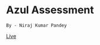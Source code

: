 # Azul Assessment

```
By - Niraj Kumar Pandey
```
[Live](https://stirring-marshmallow-094d38.netlify.app/)

